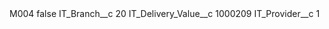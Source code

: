 <?xml version="1.0" encoding="UTF-8"?>
<CustomMetadata xmlns="http://soap.sforce.com/2006/04/metadata" xmlns:xsi="http://www.w3.org/2001/XMLSchema-instance" xmlns:xsd="http://www.w3.org/2001/XMLSchema">
    <label>M004</label>
    <protected>false</protected>
    <values>
        <field>IT_Branch__c</field>
        <value xsi:type="xsd:string">20</value>
    </values>
    <values>
        <field>IT_Delivery_Value__c</field>
        <value xsi:type="xsd:string">1000209</value>
    </values>
    <values>
        <field>IT_Provider__c</field>
        <value xsi:type="xsd:string">1</value>
    </values>
</CustomMetadata>
